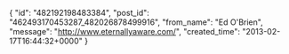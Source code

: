  {
   "id": "482192198483384",
   "post_id": "462493170453287_482026878499916",
   "from_name": "Ed O'Brien",
   "message": "http://www.eternallyaware.com/",
   "created_time": "2013-02-17T16:44:32+0000"
 }
